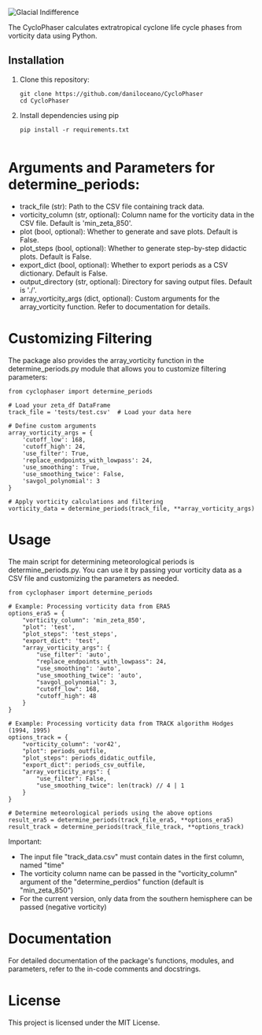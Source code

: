 
![Glacial Indifference](https://github.com/daniloceano/CycloPhaser/assets/56005607/35597b83-26fb-41ba-838d-f414ae540317)

The CycloPhaser calculates extratropical cyclone life cycle phases from vorticity data using Python.

## Installation

1. Clone this repository:

   ```
   git clone https://github.com/daniloceano/CycloPhaser
   cd CycloPhaser

2. Install dependencies using pip

   ```
   pip install -r requirements.txt


# Arguments and Parameters for determine_periods:

- track_file (str): Path to the CSV file containing track data.
- vorticity_column (str, optional): Column name for the vorticity data in the CSV file. Default is 'min_zeta_850'.
- plot (bool, optional): Whether to generate and save plots. Default is False.
- plot_steps (bool, optional): Whether to generate step-by-step didactic plots. Default is False.
- export_dict (bool, optional): Whether to export periods as a CSV dictionary. Default is False.
- output_directory (str, optional): Directory for saving output files. Default is './'.
- array_vorticity_args (dict, optional): Custom arguments for the array_vorticity function. Refer to documentation for details.


# Customizing Filtering

The package also provides the array_vorticity function in the determine_periods.py module that allows you to customize filtering parameters:

```
from cyclophaser import determine_periods

# Load your zeta_df DataFrame
track_file = 'tests/test.csv'  # Load your data here

# Define custom arguments
array_vorticity_args = {
    'cutoff_low': 168,
    'cutoff_high': 24,
    'use_filter': True,
    'replace_endpoints_with_lowpass': 24,
    'use_smoothing': True,
    'use_smoothing_twice': False,
    'savgol_polynomial': 3
}

# Apply vorticity calculations and filtering
vorticity_data = determine_periods(track_file, **array_vorticity_args)
```

# Usage

The main script for determining meteorological periods is determine_periods.py. You can use it by passing your vorticity data as a CSV file and customizing the parameters as needed.

```
from cyclophaser import determine_periods

# Example: Processing vorticity data from ERA5
options_era5 = {
    "vorticity_column": 'min_zeta_850',
    "plot": 'test',
    "plot_steps": 'test_steps',
    "export_dict": 'test',
    "array_vorticity_args": {
        "use_filter": 'auto',
        "replace_endpoints_with_lowpass": 24,
        "use_smoothing": 'auto',
        "use_smoothing_twice": 'auto',
        "savgol_polynomial": 3,
        "cutoff_low": 168,
        "cutoff_high": 48
    }
}

# Example: Processing vorticity data from TRACK algorithm Hodges (1994, 1995)
options_track = {
    "vorticity_column": 'vor42',
    "plot": periods_outfile,
    "plot_steps": periods_didatic_outfile,
    "export_dict": periods_csv_outfile,
    "array_vorticity_args": {
        "use_filter": False,
        "use_smoothing_twice": len(track) // 4 | 1
    }
}

# Determine meteorological periods using the above options
result_era5 = determine_periods(track_file_era5, **options_era5)
result_track = determine_periods(track_file_track, **options_track)
```

Important:

- The input file "track_data.csv" must contain dates in the first column, named "time"
- The vorticity column name can be passed in the "vorticity_column" argument of the "determine_perdios" function (default is "min_zeta_850")
- For the current version, only data from the southern hemisphere can be passed (negative vorticity)

# Documentation

For detailed documentation of the package's functions, modules, and parameters, refer to the in-code comments and docstrings.

# License

This project is licensed under the MIT License.

